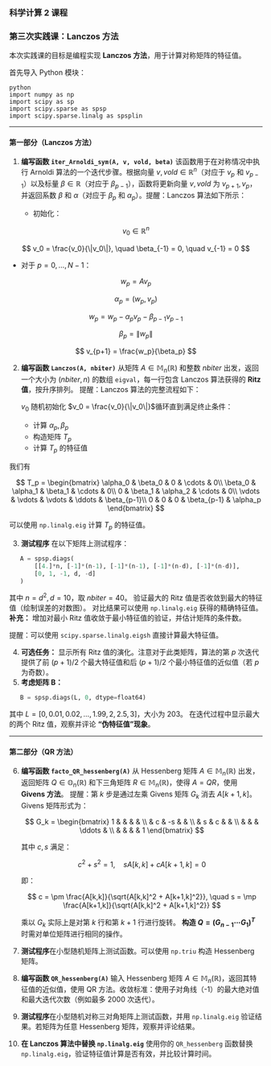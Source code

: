 ### 科学计算 2 课程

### 第三次实践课：Lanczos 方法

本次实践课的目标是编程实现 **Lanczos 方法**，用于计算对称矩阵的特征值。

首先导入 Python 模块：

```
python
import numpy as np  
import scipy as sp  
import scipy.sparse as spsp  
import scipy.sparse.linalg as spsplin
```

---

#### 第一部分（Lanczos 方法）

1. **编写函数 `iter_Arnoldi_sym(A, v, vold, beta)`** 该函数用于在对称情况中执行 Arnoldi 算法的一个迭代步骤。根据向量 $v, vold \in \mathbb{R}^n$（对应于 $v_p$ 和 $v_{p-1}$）以及标量 $\beta \in \mathbb{R}$（对应于 $\beta_{p-1}$），函数将更新向量 $v, vold$ 为 $v_{p+1}, v_p$，并返回系数 $\beta$ 和 $\alpha$（对应于 $\beta_p$ 和 $\alpha_p$）。提醒：Lanczos 算法如下所示：

   - 初始化：

$$
v_0 \in \mathbb{R}^n
$$

$$
v_0 = \frac{v_0}{\|v_0\|}, \quad \beta_{-1} = 0, \quad v_{-1} = 0
$$

- 对于 $p = 0, \dots, N-1$：

$$
w_p = Av_p
$$

$$
\alpha_p = (w_p, v_p)
$$

$$
w_p = w_p - \alpha_p v_p - \beta_{p-1} v_{p-1}
$$


$$
\beta_p = \|w_p\|
$$

$$
v_{p+1} = \frac{w_p}{\beta_p}
$$

2. **编写函数 `Lanczos(A, nbiter)`**
   从矩阵 $A \in \mathbb{M}_n(\mathbb{R})$ 和整数 $nbiter$ 出发，返回一个大小为 $(nbiter, n)$ 的数组 `eigval`，每一行包含 Lanczos 算法获得的 **Ritz 值**，按升序排列。
   提醒：Lanczos 算法的完整流程如下：

   $v_0$ 随机初始化
   $v_0 = \frac{v_0}{\|v_0\|}$循环直到满足终止条件：

   - 计算 $\alpha_p, \beta_p$
   - 构造矩阵 $T_p$
   - 计算 $T_p$ 的特征值

我们有

$$
T_p =
\begin{bmatrix}
\alpha_0 & \beta_0 & 0 & \cdots & 0\\
\beta_0 & \alpha_1 & \beta_1 & \cdots & 0\\
0 & \beta_1 & \alpha_2 & \cdots & 0\\
\vdots & \vdots & \vdots & \ddots & \beta_{p-1}\\
0 & 0 & 0 & \beta_{p-1} & \alpha_p
\end{bmatrix}
$$

可以使用 `np.linalg.eig` 计算 $T_p$ 的特征值。

3. **测试程序**
   在以下矩阵上测试程序：

```python
   A = spsp.diags(
       [[4.]*n, [-1]*(n-1), [-1]*(n-1), [-1]*(n-d), [-1]*(n-d)], 
       [0, 1, -1, d, -d]
   )
```

   其中 $n = d^2, d = 10$，取 $nbiter = 40$。
   验证最大的 Ritz 值是否收敛到最大的特征值（绘制误差的对数图）。
   对比结果可以使用 `np.linalg.eig` 获得的精确特征值。
   **补充：** 增加对最小 Ritz 值收敛于最小特征值的验证，并估计矩阵的条件数。

   提醒：可以使用 `scipy.sparse.linalg.eigsh` 直接计算最大特征值。

4. **可选任务：** 显示所有 Ritz 值的演化。注意对于此类矩阵，算法的第 $p$ 次迭代提供了前 $(p+1)/2$ 个最大特征值和后 $(p+1)/2$ 个最小特征值的近似值（若 $p$ 为奇数）。
5. **考虑矩阵 B：**

```python
   B = spsp.diags(L, 0, dtype=float64)
```

   其中 $L = [0, 0.01, 0.02, \dots, 1.99, 2, 2.5, 3]$，大小为 203。
   在迭代过程中显示最大的两个 Ritz 值，观察并评论 **“伪特征值”现象**。

---

#### 第二部分（QR 方法）

6. **编写函数 `facto_QR_hessenberg(A)`** 从 Hessenberg 矩阵 $A \in \mathbb{M}_n(\mathbb{R})$ 出发，返回矩阵 $Q \in \mathbb{O}_n(\mathbb{R})$ 和下三角矩阵 $R \in \mathbb{M}_n(\mathbb{R})$，使得 $A = QR$，使用 **Givens 方法**。
   提醒：第 $k$ 步是通过左乘 Givens 矩阵 $G_k$ 消去 $A[k+1,k]$。
   Givens 矩阵形式为：

   $$
   G_k =
   \begin{bmatrix}
   1 & & & & \\
   & c & -s & & \\
   & s & c & & \\
   & & & \ddots & \\
   & & & & 1
   \end{bmatrix}
   $$

   其中 $c, s$ 满足：

   $$
   c^2 + s^2 = 1, \quad sA[k,k] + cA[k+1,k] = 0
   $$

   即：

   $$
   c = \pm \frac{A[k,k]}{\sqrt{A[k,k]^2 + A[k+1,k]^2}}, \quad s = \mp \frac{A[k+1,k]}{\sqrt{A[k,k]^2 + A[k+1,k]^2}}
   $$

   乘以 $G_k$ 实际上是对第 $k$ 行和第 $k+1$ 行进行旋转。
   **构造 $Q = (G_{n-1} \cdots G_1)^T$** 时需对单位矩阵进行相同的操作。
7. **测试程序**在小型随机矩阵上测试函数。可以使用 `np.triu` 构造 Hessenberg 矩阵。
8. **编写函数 `QR_hessenberg(A)`** 输入 Hessenberg 矩阵 $A \in \mathbb{M}_n(\mathbb{R})$，返回其特征值的近似值，使用 QR 方法。收敛标准：使用子对角线（-1）的最大绝对值和最大迭代次数（例如最多 2000 次迭代）。
9. **测试程序**在小型随机对称三对角矩阵上测试函数，并用 `np.linalg.eig` 验证结果。若矩阵为任意 Hessenberg 矩阵，观察并评论结果。
10. **在 Lanczos 算法中替换 `np.linalg.eig`**
    使用你的 `QR_hessenberg` 函数替换 `np.linalg.eig`，验证特征值计算是否有效，并比较计算时间。
